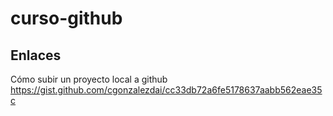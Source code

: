 # curso-github
## Enlaces
Cómo subir un proyecto local a github
https://gist.github.com/cgonzalezdai/cc33db72a6fe5178637aabb562eae35c
